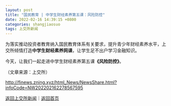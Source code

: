 ```yaml
---
layout: post
title: "国民教育 | 中学生财经素养第五课：风险防控"
date: 2022-02-16 14:39:15 +0800
categories: shangjiaosuo
tags: 上交所新闻
---
```

<p>为落实推动投资者教育纳入国民教育体系有关要求，提升青少年财经素养水平，上交所倾情打造<strong>中学生财经素养网课</strong>，让学生足不出户学习金融知识。</p>
 <p>今天，让我们一起走进中学生财经素养第五课<strong>《风险防控》</strong>。</p><p class="em_media">（文章来源：上交所）</p>

<http://finews.zning.xyz/html_News/NewsShare.html?infoCode=NW202202162278567595>

[返回上交所新闻](//finews.withounder.com/category/shangjiaosuo.html)｜[返回首页](//finews.withounder.com/)